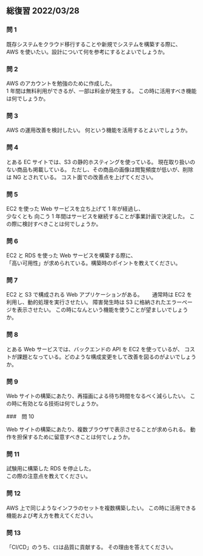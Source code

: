 ## 総復習 2022/03/28

### 問 1

既存システムをクラウド移行することや新規でシステムを構築する際に、  
AWS を使いたい。設計について何を参考にするとよいでしょうか。

### 問 2

AWS のアカウントを勉強のために作成した。  
1 年間は無料利用ができるが、一部は料金が発生する。
この時に活用すべき機能は何でしょうか。

### 問 3

AWS の運用改善を検討したい。
何という機能を活用するとよいでしょうか。

### 問 4

とある EC サイトでは、S3 の静的ホスティングを使っている。
現在取り扱いのない商品も掲載している。
ただし、その商品の画像は閲覧頻度が低いが、削除は NG とされている。
コスト面での改善点を上げてください。

### 問 5

EC2 を使った Web サービスを立ち上げて 1 年が経過し、  
少なくとも 向こう 1 年間はサービスを継続することが事業計画で決定した。
この際に検討すべきことは何でしょうか。

### 問 6

EC2 と RDS を使った Web サービスを構築する際に、  
「高い可用性」が求められている。構築時のポイントを教えてください。

### 問 7

EC2 と S3 で構成される Web アプリケーションがある。　　
通常時は EC2 を利用し、動的処理を実行させたい。
障害発生時は S3 に格納されたエラーページを表示させたい。
この時になんという機能を使うことが望ましいでしょうか。

### 問 8

とある Web サービスでは、バックエンドの API を EC2 を使っているが、
コストが課題となっている。どのような構成変更をして改善を図るのがよいでしょうか。

### 問 9

Web サイトの構築にあたり、再描画による待ち時間をなるべく減らしたい。
この時に有効となる技術は何でしょうか。

###　問 10

Web サイトの構築にあたり、複数ブラウザで表示させることが求められる。
動作を担保するために留意すべきことは何でしょうか。

### 問 11

試験用に構築した RDS を停止した。  
この際の注意点を教えてください。

### 問 12

AWS 上で同じようなインフラのセットを複数構築したい。
この時に活用できる機能および考え方を教えてください。

### 問 13

「CI/CD」のうち、`CI`は品質に貢献する。
その理由を答えてください。
